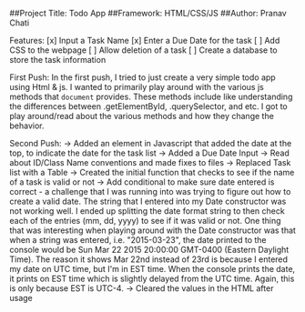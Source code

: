 ##Project Title: Todo App
##Framework: HTML/CSS/JS
##Author: Pranav Chati

Features:
[x] Input a Task Name
[x] Enter a Due Date for the task
[ ] Add CSS to the webpage
[ ] Allow deletion of a task
[ ] Create a database to store the task information

First Push:
In the first push, I tried to just create a very simple todo app using Html & js. I wanted to primarily play around with the various js methods that `document` provides. These methods include like understanding the differences between .getElementById, .querySelector, and etc. I got to play around/read about the various methods and how they change the behavior. 

Second Push:
-> Added an element in Javascript that added the date at the top, to indicate the date for the task list
-> Added a Due Date Input
-> Read about ID/Class Name conventions and made fixes to files
-> Replaced Task list with a Table
-> Created the initial function that checks to see if the name of a task is valid or not
-> Add conditional to make sure date entered is correct
    - a challenge that I was running into was trying to figure out how to create a valid date. The string that I entered into my Date constructor was not working well. I ended up splitting the date format string to then check each of the entries (mm, dd, yyyy) to see if it was valid or not. One thing that was interesting when playing around with the Date constructor was that when a string was entered, i.e. "2015-03-23", the date printed to the console would be Sun Mar 22 2015 20:00:00 GMT-0400 (Eastern Daylight Time). The reason it shows Mar 22nd instead of 23rd is because I entered my date on UTC time, but I'm in EST time. When the console prints the date, it prints on EST time which is slightly delayed from the UTC time. Again, this is only because EST is UTC-4.
-> Cleared the values in the HTML after usage